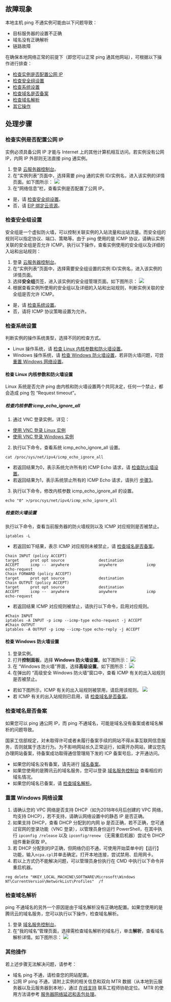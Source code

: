 ## 故障现象

本地主机 ping 不通实例可能由以下问题导致：
- 目标服务器的设置不正确
- 域名没有正确解析
- 链路故障

在确保本地网络正常的前提下（即您可以正常 ping 通其他网站），可根据以下操作进行排查：
- [检查实例是否配置公网 IP](#isConfigurePublicIP)
- [检查安全组设置](#CheckSecurityGroupSetting)
- [检查系统设置](#CheckOSSetting)
- [检查域名是否备案](#CheckDomainRegistration)
- [检查域名解析](#CheckDNS)
- [其它操作](#OtherOperations)

## 处理步骤


### 检查实例是否配置公网 IP[](id:isConfigurePublicIP)

<dx-alert infotype="explain" title="">
实例必须具备公网 IP 才能与 Internet 上的其他计算机相互访问。若实例没有公网 IP，内网 IP 外部则无法直接 ping 通实例。
</dx-alert>


1. 登录 [云服务器控制台](https://console.cloud.tencent.com/cvm/index)。
2. 在“实例列表”页面中，选择需要 ping 通的实例 ID/实例名，进入该实例的详情页面。如下图所示：
![](https://qcloudimg.tencent-cloud.cn/raw/d90e03b056c338f25d9cd20d6415f8a3.png)
3. 在“网络信息”栏，查看实例是否配置了公网 IP。
 - 是，请 [检查安全组设置](#CheckSecurityGroupSetting)。
 - 否，请 [EIP 绑定云资源](https://cloud.tencent.com/document/product/1199/41702)。


### 检查安全组设置[](id:CheckSecurityGroupSetting)

安全组是一个虚拟防火墙，可以控制关联实例的入站流量和出站流量。而安全组的规则可以指定协议、端口、策略等。由于 ping 使用的是 ICMP 协议，请确认实例关联的安全组是否允许 ICMP。执行以下操作，查看实例使用的安全组以及详细的入站和出站规则：
1. 登录 [云服务器控制台](https://console.cloud.tencent.com/cvm/index)。
2. 在“实例列表”页面中，选择需要安全组设置的实例 ID/实例名，进入该实例的详情页面。
3. 选择**安全组**页签，进入该实例的安全组管理页面。如下图所示：
![](https://qcloudimg.tencent-cloud.cn/raw/5880372a92c092aba58b8706fc859eca.png)
4. 根据查看实例所使用的安全组以及详细的入站和出站规则，判断实例关联的安全组是否允许 ICMP。
 - 是，请 [检查系统设置](#CheckOSSetting)。
 - 否，请将 ICMP 协议策略设置为允许。


### 检查系统设置[](id:CheckOSSetting)

判断实例的操作系统类型，选择不同的检查方式。
- Linux 操作系统，请 [检查 Linux 内核参数和防火墙设置](#CheckLinux)。
- Windows 操作系统，请 [检查 Windows 防火墙设置](#CheckWindows)，若非防火墙问题，可尝 [重置 Windows 网络设置](#reset)。


#### 检查 Linux 内核参数和防火墙设置[](id:CheckLinux)

<dx-alert infotype="explain" title="">
Linux 系统是否允许 ping 由内核和防火墙设置两个共同决定，任何一个禁止，都会造成 ping 包 “Request timeout”。
</dx-alert>



##### 检查内核参数 icmp_echo_ignore_all

1. 通过 VNC 登录实例，详见：
 - [使用 VNC 登录 Linux 实例](https://cloud.tencent.com/document/product/213/35701)
 - [使用 VNC 登录 Windows 实例](https://cloud.tencent.com/document/product/213/35704)
2. 执行以下命令，查看系统 icmp_echo_ignore_all 设置。
```
cat /proc/sys/net/ipv4/icmp_echo_ignore_all
```
 - 若返回结果为0，表示系统允许所有的 ICMP Echo 请求，请 [检查防火墙设置](#CheckLinuxFirewall)。
 - 若返回结果为1，表示系统禁止所有的 ICMP Echo 请求，请执行 [步骤3](#Linux_step03)。
3. [](id:Linux_step03)执行以下命令，修改内核参数 icmp_echo_ignore_all 的设置。
```
echo "0" >/proc/sys/net/ipv4/icmp_echo_ignore_all
```


##### 检查防火墙设置[](id:CheckLinuxFirewall)

执行以下命令，查看当前服务器的防火墙规则以及 ICMP 对应规则是否被禁止。
```
iptables -L
```
- 若返回如下结果，表示 ICMP 对应规则未被禁止，请 [检查域名是否备案](#CheckDomainRegistration)。
```
Chain INPUT (policy ACCEPT)
target     prot opt source               destination         
ACCEPT     icmp --  anywhere             anywhere             icmp echo-request
Chain FORWARD (policy ACCEPT)
target     prot opt source               destination         
Chain OUTPUT (policy ACCEPT)
target     prot opt source               destination  
ACCEPT     icmp --  anywhere             anywhere             icmp echo-request
```
- 若返回结果 ICMP 对应规则被禁止，请执行以下命令，启用对应规则。
```
#Chain INPUT
iptables -A INPUT -p icmp --icmp-type echo-request -j ACCEPT
#Chain OUTPUT
iptables -A OUTPUT -p icmp --icmp-type echo-reply -j ACCEPT
```


#### 检查 Windows 防火墙设置[](id:CheckWindows)

1. 登录实例。
2. 打开**控制面板**，选择 **Windows 防火墙设置**。如下图所示：
![](https://mc.qcloudimg.com/static/img/e5e6a914dbdaf1f0dab5e89440d7662e/image.png)
3. 在 “Windows 防火墙”界面，选择**高级设置**。如下图所示：
![](https://mc.qcloudimg.com/static/img/247440c6c79697133685cbf16544d2cc/image.png)
4. 在弹出的 “高级安全 Windows 防火墙”窗口中，查看 ICMP 有关的出入站规则是否被禁止。
 - 若如下图所示，ICMP 有关的出入站规则被禁用，请启用该规则。
![](https://main.qcloudimg.com/raw/8bf6bc333e172425de6ede53d70d5978.png)
 - 若 ICMP 有关的出入站规则已启用，请 [检查域名是否备案](#CheckDomainRegistration)。


### 检查域名是否备案[](id:CheckDomainRegistration)

<dx-alert infotype="explain" title="">
如果您可以 ping 通公网 IP，而 ping 不通域名，可能是域名没有备案或者域名解析的问题导致。
</dx-alert>

国家工信部规定，对未取得许可或者未履行备案手续的网站不得从事互联网信息服务，否则就属于违法行为。为不影响网站长久正常运行，如需开办网站，建议您先办理网站备案，待备案成功取得通信管理局下发的 ICP 备案号后，才开通访问。
- 如果您的域名没有备案，请先进行 [域名备案](https://console.cloud.tencent.com/beian)。
- 如果您使用的是腾讯云的域名服务，您可以登录 [域名服务控制台](https://console.cloud.tencent.com/domain) 查看相应的域名情况。
- 如果您的域名已备案，请 [检查域名解析](#CheckDNS)。

[](id:reset)
### 重置 Windows 网络设置

1. 请确认您的 VPC 网络是否支持 DHCP（如为2018年6月后创建的 VPC 网络，均支持 DHCP），若不支持，请确认网络设置中的静态 IP 是否正确。
2. 如果支持 DHCP，查看 DHCP 分配到的内网 ip 是否正确，若不正确，您可通过官网的登录功能（VNC 登录），以管理员身份运行 PowerShell，在其中执行 `ipconfig /release` 以及 `ipconfig/renew` （无需重启机器）尝试令 DHCP 组件重新获取 IP。
3. 若 DHCP 分配到的IP正确，但网络仍旧不通，可使用开始菜单中的【运行】功能，输入` ncpa.cpl `并单击确定。打开本地连接，尝试禁用、启用网卡。
4. 若以上方式仍不能解决问题，可以管理员身份执行在 CMD 中执行以下命令并重启机器。
```plantext
reg delete "HKEY_LOCAL_MACHINE\SOFTWARE\Microsoft\Windows NT\CurrentVersion\NetworkList\Profiles"  /f
```

### 检查域名解析[](id:CheckDNS)

ping 不通域名的另外一个原因是由于域名解析没有正确地配置。如果您使用的是腾讯云的域名服务，您可以执行以下操作，检查域名解析。
1. 登录 [域名服务控制台](https://console.cloud.tencent.com/domain)。
2. 在“我的域名”管理页面，选择需检查域名解析的域名行，单击**解析**，查看域名解析详情。如下图所示：
![](https://qcloudimg.tencent-cloud.cn/raw/84467abd08a414129180140650689ef7.png)


### 其他操作[](id:OtherOperations)

若上述步骤无法解决问题，请参考：
- 域名 ping 不通，请检查您的网站配置。
- 公网 IP ping 不通，请附上实例的相关信息和双向 MTR 数据（从本地到云服务器以及云服务器到本地），通过 [在线支持](https://cloud.tencent.com/online-service?from=doc_213) 联系工程师协助定位。
MTR 的使用方法请参考 [服务器网络延迟和丢包处理](https://cloud.tencent.com/document/product/213/14638)。


